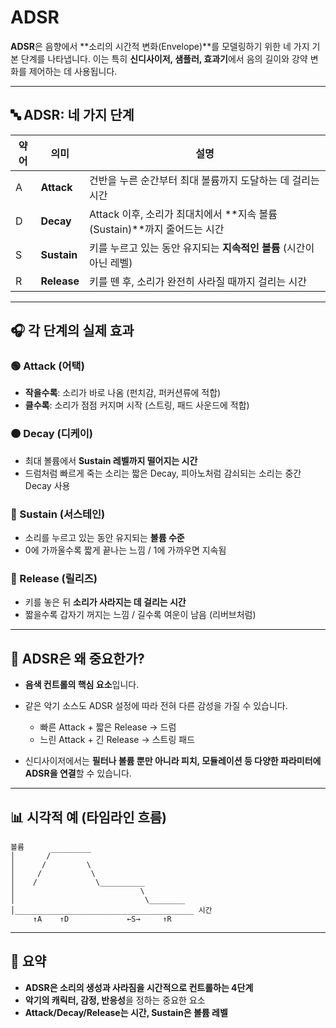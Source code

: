 # ADSR

**ADSR**은 음향에서 \*\*소리의 시간적 변화(Envelope)\*\*를 모델링하기 위한 네 가지 기본 단계를 나타냅니다.
이는 특히 **신디사이저, 샘플러, 효과기**에서 음의 길이와 강약 변화를 제어하는 데 사용됩니다.

---

## 🔤 ADSR: 네 가지 단계

| 약어 | 의미          | 설명                                                    |
| -- | ----------- | ----------------------------------------------------- |
| A  | **Attack**  | 건반을 누른 순간부터 최대 볼륨까지 도달하는 데 걸리는 시간                     |
| D  | **Decay**   | Attack 이후, 소리가 최대치에서 \*\*지속 볼륨(Sustain)\*\*까지 줄어드는 시간 |
| S  | **Sustain** | 키를 누르고 있는 동안 유지되는 **지속적인 볼륨** (시간이 아닌 레벨)             |
| R  | **Release** | 키를 뗀 후, 소리가 완전히 사라질 때까지 걸리는 시간                        |

---

## 🎧 각 단계의 실제 효과

### 🟢 Attack (어택)

* **작을수록**: 소리가 바로 나옴 (펀치감, 퍼커션류에 적합)
* **클수록**: 소리가 점점 커지며 시작 (스트링, 패드 사운드에 적합)

### 🟠 Decay (디케이)

* 최대 볼륨에서 **Sustain 레벨까지 떨어지는 시간**
* 드럼처럼 빠르게 죽는 소리는 짧은 Decay, 피아노처럼 감쇠되는 소리는 중간 Decay 사용

### 🔵 Sustain (서스테인)

* 소리를 누르고 있는 동안 유지되는 **볼륨 수준**
* 0에 가까울수록 짧게 끝나는 느낌 / 1에 가까우면 지속됨

### 🔴 Release (릴리즈)

* 키를 놓은 뒤 **소리가 사라지는 데 걸리는 시간**
* 짧을수록 갑자기 꺼지는 느낌 / 길수록 여운이 남음 (리버브처럼)

---

## 🧠 ADSR은 왜 중요한가?

* **음색 컨트롤의 핵심 요소**입니다.
* 같은 악기 소스도 ADSR 설정에 따라 전혀 다른 감성을 가질 수 있습니다.

  * 빠른 Attack + 짧은 Release → 드럼
  * 느린 Attack + 긴 Release → 스트링 패드
* 신디사이저에서는 **필터나 볼륨 뿐만 아니라 피치, 모듈레이션 등 다양한 파라미터에 ADSR을 연결**할 수 있습니다.

---

## 📊 시각적 예 (타임라인 흐름)

```
볼륨
│       /‾‾‾‾‾‾‾‾‾
│      /         \
│     /           \
│    /             \__________
│                            \
│                             \________
│________________________________________ 시간
     ↑A    ↑D             ←S→     ↑R
```

---

## 🎯 요약

* **ADSR은 소리의 생성과 사라짐을 시간적으로 컨트롤하는 4단계**
* **악기의 캐릭터, 감정, 반응성**을 정하는 중요한 요소
* **Attack/Decay/Release는 시간, Sustain은 볼륨 레벨**


